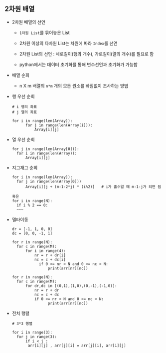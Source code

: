 ## 2차원 배열

+ 2차원 배열의 선언

  * `1차원 List`를 묶어놓은 List

  * 2차원 이상의 다차원 List는 차원에 따라 `Index`를 선언

  * 2차원 List의 선언 : 세로길이(행의 개수), 가로길이(열의 개수)를 필요로 함

  * python에서는 데이터 초기화를 통해 변수선언과 초기화가 가능함

+ 배열 순회

  * n X m 배열의 `n*m` 개의 모든 원소를 빠짐없이 조사하는 방법

+ 행 우선 순회

  ```
  # i 행의 좌표
  # j 열의 좌표
  
  for i in range(len(Array)):
    	for j in range(len(Array[i])):
    		Array[i][j]
  ```

+ 열 우선 순회

  ```
  for j in range(len(Array[0])):
  	for i in range(len(Array)):
  		Array[i][j]
  ```

+ 지그재그 순회

  ```
  for i in range(len(Array)):
  	for j in range(len(Array[0]))
  		Array[i][j + (m-1-2*j) * (i%2)]   # i가 홀수일 때 m-1-j가 되면 됨
  		
  혹은
  for i in range(N):
  	if i % 2 == 0:
  	~~~
  ```

+ 델타이동

  ```
  dr = [-1, 1, 0, 0]
  dc = [0, 0, -1, 1]
  
  for r in range(N):
  	for c in range(M):
  		for i in range(4):
  			nr = r + dr[i]
      		nc = c + dc[i]
              if 0 <= nr < N and 0 <= nc < N:
                  print(arr[nr][nc])
  ```

  ```
  for r in range(N):
  	for c in range(M):
  		for dr,dc in [(0,1),(1,0),(0,-1),(-1,0)]:
  			nr = r + dr
      		nc = c + dc
      		if 0 <= nr < N and 0 <= nc < N:
                  print(arr[nr][nc])
  ```

+ 전치 행렬

  ```
  # 3*3 행렬
  
  for i in range(3):
  	for j in range(3):
  		if i < j :
  		 arr[i][j] , arr[j][i] = arr[j][i], arr[i][j]
  ```

  